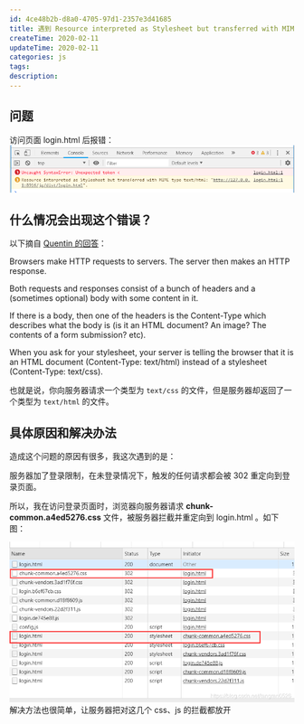 ```yaml
---
id: 4ce48b2b-d8a0-4705-97d1-2357e3d41685
title: 遇到 Resource interpreted as Stylesheet but transferred with MIME type text/html，可能是服务器设置了302
createTime: 2020-02-11
updateTime: 2020-02-11
categories: js
tags:
description:
---
```


## 问题

访问页面 login.html 后报错：
![在这里插入图片描述](..\post-assets\4d02c53e-2d43-45aa-8b85-117e7ed091e5.png)

## 什么情况会出现这个错误？

以下摘自 [Quentin 的回答](https://stackoverflow.com/a/22631253)：

Browsers make HTTP requests to servers. The server then makes an HTTP response.

Both requests and responses consist of a bunch of headers and a (sometimes optional) body with some content in it.

If there is a body, then one of the headers is the Content-Type which describes what the body is (is it an HTML document? An image? The contents of a form submission? etc).

When you ask for your stylesheet, your server is telling the browser that it is an HTML document (Content-Type: text/html) instead of a stylesheet (Content-Type: text/css).

也就是说，你向服务器请求一个类型为 `text/css` 的文件，但是服务器却返回了一个类型为 `text/html` 的文件。

## 具体原因和解决办法

造成这个问题的原因有很多，我这次遇到的是：

服务器加了登录限制，在未登录情况下，触发的任何请求都会被 302 重定向到登录页面。

所以，我在访问登录页面时，浏览器向服务器请求 **chunk-common.a4ed5276.css** 文件，被服务器拦截并重定向到 login.html 。如下图：

![在这里插入图片描述](..\post-assets\c3f2a55f-5c65-4b20-82a9-efc0fe8a7a96.png)
解决方法也很简单，让服务器把对这几个 css、js 的拦截都放开
